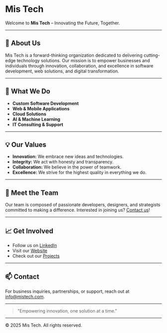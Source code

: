 # Mis Tech

Welcome to **Mis Tech** – Innovating the Future, Together.

---

## 🚀 About Us
Mis Tech is a forward-thinking organization dedicated to delivering cutting-edge technology solutions. Our mission is to empower businesses and individuals through innovation, collaboration, and excellence in software development, web solutions, and digital transformation.

---

## 🌟 What We Do
- **Custom Software Development**
- **Web & Mobile Applications**
- **Cloud Solutions**
- **AI & Machine Learning**
- **IT Consulting & Support**

---

## 💡 Our Values
- **Innovation:** We embrace new ideas and technologies.
- **Integrity:** We act with honesty and transparency.
- **Collaboration:** We believe in the power of teamwork.
- **Excellence:** We strive for the highest quality in everything we do.

---

## 👥 Meet the Team
Our team is composed of passionate developers, designers, and strategists committed to making a difference. Interested in joining us? [Contact us](mailto:info@mistech.com)!

---

## 📈 Get Involved
- Follow us on [LinkedIn](https://www.linkedin.com/company/mistech)
- Visit our [Website](https://mistech.com)
- Check out our [Projects](../)

---

## 📫 Contact
For business inquiries, partnerships, or support, reach out at [info@mistech.com](mailto:info@mistech.com).

---

> "Empowering innovation, one solution at a time."

---

© 2025 Mis Tech. All rights reserved.
